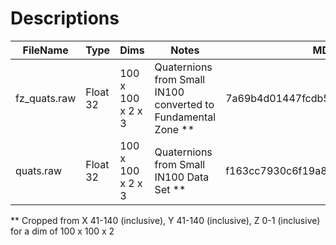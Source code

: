 # Descriptions #


| FileName | Type | Dims | Notes | MD5 |
|----------|------|------|-------|-----|
| fz_quats.raw | Float 32 | 100 x 100 x 2 x 3 | Quaternions from Small IN100 converted to Fundamental Zone **| 7a69b4d01447fcdb59d32f416be22492 |
| quats.raw | Float 32 | 100 x 100 x 2 x 3 | Quaternions from Small IN100 Data Set  ** | f163cc7930c6f19a83c2b9cd1dd26938 |



** Cropped from X 41-140 (inclusive), Y 41-140 (inclusive), Z 0-1 (inclusive) for a dim of 100 x 100 x 2

